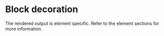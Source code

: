 # Block decoration

The rendered output is element specific.
Refer to the element sections for more information.
